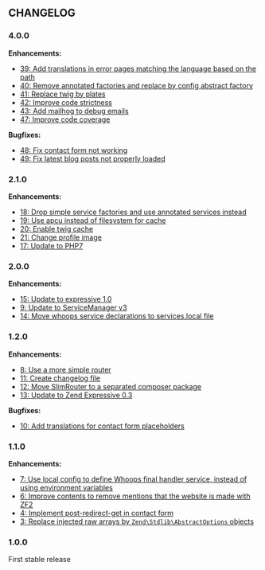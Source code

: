 ## CHANGELOG

### 4.0.0

**Enhancements:**

* [39: Add translations in error pages matching the language based on the path](https://github.com/acelaya/website-expressive/issues/39)
* [40: Remove annotated factories and replace by config abstract factory](https://github.com/acelaya/website-expressive/issues/40)
* [41: Replace twig by plates](https://github.com/acelaya/website-expressive/issues/41)
* [42: Improve code strictness](https://github.com/acelaya/website-expressive/issues/42)
* [43: Add mailhog to debug emails](https://github.com/acelaya/website-expressive/issues/43)
* [47: Improve code coverage](https://github.com/acelaya/website-expressive/issues/47)

**Bugfixes:**

* [48: Fix contact form not working](https://github.com/acelaya/website-expressive/issues/48)
* [49: Fix latest blog posts not properly loaded](https://github.com/acelaya/website-expressive/issues/49)

### 2.1.0

**Enhancements:**

* [18: Drop simple service factories and use annotated services instead](https://github.com/acelaya/website-expressive/issues/18)
* [19: Use apcu instead of filesystem for cache](https://github.com/acelaya/website-expressive/issues/19)
* [20: Enable twig cache](https://github.com/acelaya/website-expressive/issues/20)
* [21: Change profile image](https://github.com/acelaya/website-expressive/issues/21)
* [17: Update to PHP7](https://github.com/acelaya/website-expressive/issues/17)

### 2.0.0

**Enhancements:**

* [15: Update to expressive 1.0](https://github.com/acelaya/website-expressive/issues/15)
* [9: Update to ServiceManager v3](https://github.com/acelaya/website-expressive/issues/9)
* [14: Move whoops service declarations to services.local file](https://github.com/acelaya/website-expressive/issues/14)

### 1.2.0

**Enhancements:**

* [8: Use a more simple router](https://github.com/acelaya/website-expressive/issues/8)
* [11: Create changelog file](https://github.com/acelaya/website-expressive/issues/11)
* [12: Move SlimRouter to a separated composer package](https://github.com/acelaya/website-expressive/issues/12)
* [13: Update to Zend Expressive 0.3](https://github.com/acelaya/website-expressive/issues/13)

**Bugfixes:**

* [10: Add translations for contact form placeholders](https://github.com/acelaya/website-expressive/issues/10)

### 1.1.0

**Enhancements:**

* [7: Use local config to define Whoops final handler service, instead of using environment variables](https://github.com/acelaya/website-expressive/issues/7)
* [6: Improve contents to remove mentions that the website is made with ZF2](https://github.com/acelaya/website-expressive/issues/6)
* [4: Implement post-redirect-get in contact form](https://github.com/acelaya/website-expressive/issues/4)
* [3: Replace injected raw arrays by `Zend\Stdlib\AbstractOptions` objects](https://github.com/acelaya/website-expressive/issues/3)

### 1.0.0

First stable release
